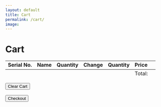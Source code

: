```yaml
---
layout: default
title: Cart
permalink: /cart/
image:
---
```


 
 <head>
	<meta name="viewport" content="width=device-width, initial-scale=1, shrink-to-fit=no">
	<!-- <link rel="stylesheet" href="https://stackpath.bootstrapcdn.com/bootstrap/4.3.1/css/bootstrap.min.css"> -->
    <script src="https://unpkg.com/cart-localstorage@1.1.4/dist/cart-localstorage.min.js" type="text/javascript"></script>
</head>

<body>
	<div class="container mb-4">
            <div class="card mb-4 shadow-sm">
			<div class="card-header">
				<h1>Cart</h1>
			</div>
			<div class="card-body table-responsive">
				<table class="table">
						<td><strong>Serial No.</strong></td>
						<td><strong>Name</strong></td>
						<td><strong>Quantity</strong></td>
						<td><strong>Change</strong></td>
						<td><strong>Quantity</strong></td>
						<td class="text-right"><strong>Price</strong></td>
					<tbody class="cart">
					</tbody>
					<tfoot>
						<td></td>
						<td></td>
						<td></td>
						<td></td>
						<td></td>
						<td class="text-right">Total: <strong class="total" id="checkTotal"></strong></td>
						<td></td>
					</tfoot>
				</table>
			</div>
            <button class="btn btn-outline-warning mr-7" onClick="cartLS.destroy()">Clear Cart</button>
			<br><br>
			<button class="btn btn-outline-success mr-7" onClick="checkout()">Checkout</button>
		</div>
	</div>
<style>
	.content{
		padding:80px 0px;
	}
	.nav__item a{
		text-decoration:none;
	}
	</style>
</body>


